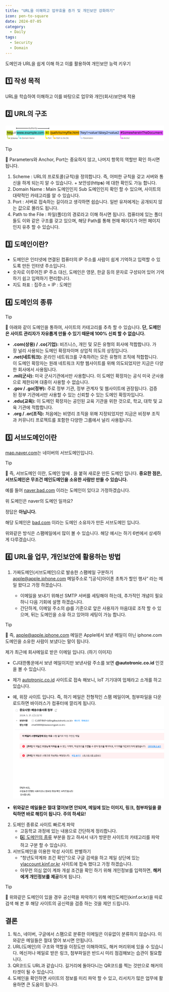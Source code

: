 ```yaml
---
title: "URL을 이해하고 업무효율 증가 및 개인보안 강화하기"
icon: pen-to-square
date: 2024-07-05
category:
  - Daily
tags:
  - Security
  - Domain
---
```


도메인과 URL을 쉽게 이해 하고 이를 활용하여 개인보안 능력 키우기
<!-- more -->

## 1️⃣ 작성 목적

URL을 학습하여 이해하고 이를 바탕으로 업무와 개인(회사)보안에 적용

## 2️⃣ URL의 구조

![Untitled](image/Untitled.png)

>[!tip]
>📌 Parameters와 Anchor, Port는 중요하지 않고, 나머지 항목의 역할만 확인 하시면 됩니다.

1. Scheme : URL의 프로토콜(규칙)을 정의합니다. 즉, 어떠한 규칙을 갖고 서버와 통신을 하게 되는지 알 수 있습니다. + 보안성(http**s**) 에 대한 확인도 가능 합니다. 
2. Domain Name : Main 도메인인지 Sub 도메인인지 확인 할 수 있으며, 사이트의 대략적인 카테고리를 알 수 있습니다. 
3. Port : 서버로 접속하는 길이라고 생각하면 쉽습니다. 일반 유저에게는 공개되지 않는 값으로 몰라도 됩니다. 
4. Path to the File : 파일(폴더)의 경로라고 이해 하시면 됩니다. 컴퓨터에 있는 폴더들도 이와 같은 구조를 갖고 있으며, 해당 Path를 통해 현재 페이지가 어떤 페이지인지 유추 할 수 있습니다. 

## 3️⃣ 도메인이란?

- 도메인은 인터넷에 연결된 컴퓨터의 IP 주소를 사람이 쉽게 기억하고 입력할 수 있도록 만든 인터넷 주소입니다.
- 숫자로 이루어진 IP 주소 대신, 도메인은 영문, 한글 등의 문자로 구성되어 있어 기억하기 쉽고 입력하기 편리합니다.
- 지도 좌표 : 집주소 = IP : 도메인

## 4️⃣ 도메인의 종류

>[!tip]
>📌 아래와 같이 도메인을 통하여, 사이트의 카테고리를 추측 할 수 있습니다. 
>**단, 도메인은 사이트 관리자가 자유롭게 만들 수 있기 때문에 100% 신뢰 할 수 없습니다.**

- **.com(상용) / .co(기업):** 비즈니스, 개인 및 모든 유형의 회사에 적합합니다. 가장 널리 사용되는 도메인 확장자이며 상업적 의도의 상징입니다.
- **.net(네트워크):** 온라인 네트워크를 구축하려는 모든 유형의 조직에 적합합니다. 이 도메인 확장자는 원래 네트워크 지향 웹사이트를 위해 의도되었지만 지금은 다양한 회사에서 사용됩니다.
- **.mil(군사):** 미국 군사기관에서만 사용합니다. 이 도메인 확장자는 공식 미국 군사용으로 제한되며 대중이 사용할 수 없습니다.
- **.gov / .go(정부):** 주로 정부 기관, 정부 관계자 및 웹사이트에 권장됩니다. 검증된 정부 기관에서만 사용할 수 있는 신뢰할 수 있는 도메인 확장자입니다.
- **.edu(교육):** 이 도메인 확장자는 공인된 교육 기관을 위한 것으로, 학교, 대학 및 교육 기관에 적합합니다.
- **.org / .or(조직):** 처음에는 비영리 조직을 위해 지정되었지만 지금은 비정부 조직과 커뮤니티 프로젝트를 포함한 다양한 그룹에서 널리 사용됩니다.

## 5️⃣ 서브도메인이란

[map.naver.com](https://map.naver.com/)는 네이버의 서브도메인입니다.

>[!tip]
>📌 즉, 서브도메인 이란, 도메인 앞에 . 을 붙혀 새로운 만든 도메인 입니다. 
>**중요한 점은, 서브도메인은 무조건 메인도메인을 소유한 사람만 만들 수 있습니다.**

예를 들어 [naver.bad.com](http://naver.daet.com) 이라는 도메인이 있다고 가정하겠습니다. 

위 도메인은 naver의 도메인 일까요?

정답은 **아닙니다.**

해당 도메인은 [bad.com](http://bad.com) 이라는 도메인 소유자가 만든 서브도메인 입니다. 

위와같은 방식은 스팸메일에서 많이 볼 수 있습니다. 해당 예시는 하기 6번에서 상세하게 다루겠습니다. 

## 6️⃣ URL을 업무, 개인보안에 활용하는 방법

1. 가짜도메인(서브도메인)으로 발송한 스팸메일 구분하기
    [apple@apple.iphone.com](mailto:apple@apple.iphone.com) 메일주소로 “[공식]아이폰 초특가 할인 행사” 라는 메일 왔다고 가정 하겠습니다. 

    - 이메일을 보내기 위해선 SMTP 서버를 세팅해야 하는데, 추가적인 개념이 필요하니 다음 기회에 설명 하겠습니다.
    - 간단하게, 이메일 주소의 @를 기준으로 앞은 사용자가 마음대로 조작 할 수 있으며, 뒤는 도메인을 소유 하고 있어야 세팅이 가능 합니다.

>[!tip]
>📌 즉, [apple@apple.iphone.com](mailto:apple@apple.iphone.com) 메일은 Apple에서 보낸 메일이 아닌 iphone.com 도메인을 소유한 사람이 보냈다는 말이 됩니다.

제가 최근에 회사메일로 받은 이메일 입니다. (하기 이미지)

- CJ대한통운에서 보낸 메일이지만 보낸사람 주소를 보면 **@autotronic.co.id** 인것을 볼 수 있습니다.
- 제가 [autotronic.co.id](http://autotronic.co.id/) 사이트로 접속 해보니, IoT 기기대여 업체라고 소개를 하고 있습니다.
- 예, 위장 사이트 입니다. 즉, 하기 메일은 전형적인 스팸 메일이며, 첨부파일을 다운로드하면 바이러스가 컴퓨터에 깔리게 됩니다.
![Untitled](image/Untitled%201.png)     

- **위와같은 메일들은 절대 열어보면 안되며, 메일에 있는 이미지, 링크, 첨부파일을 클릭하면 바로 해킹이 됩니다. 주의 하세요!**

2. 도메인 종류로 사이트 빠르게 파악
    - 고등학교 과정에 있는 내용으로 간단하게 정리합니다.
    - [4️⃣ 도메인의 종류](#4️⃣-도메인의-종류) 부분을 참고 하셔서 내가 방문한 사이트의 카테고리를 파악 하고 구분 할 수 있습니다.
3. 서브도메인을 이용한 악성 사이트 판별하기
    - “청년도약계좌 조건 확인”으로 구글 검색을 하고 제일 상단에 있는 [ylaccount.kinf.or.kr](https://ylaccount.kinf.or.kr/main) 사이트에 접속 했다고 가정 하겠습니다.
    - 아무런 의심 없이 계좌 개설 조건을 확인 하기 위해 개인정보를 입력하면, **해커에게 개인정보를 제공**하게 됩니다.

>[!tip]
>📌 위와같은 도메인이 있을 경우 공신력을 파악하기 위해 메인도메인(kinf.or.kr)을 따로 검색 해 본 후 해당 사이트의 공신력을 검증 하는 것을 제안 드립니다.


## 결론

1. 웍스, 네이버, 구글에서 스팸으로 분류한 이메일은 이유없이 분류하지 않습니다. 이와같은 메일들은 절대 열어 보시면 안됩니다. 
2. URL(도메인)의 구조와 역할을 이정도만 이해하여도, 해커 머리위에 있을 수 있습니다. 메신저나 메일로 받은 링크, 첨부파일은 반드시 미리 점검해보는 습관이 필요합니다. 
3. QR코드도 URL과 같습니다. 길거리에 돌아다니는 QR코드를 찍는 것만으로 해커의 타겟이 될 수 있습니다. 
4. 도메인을 확인하면 사이트의 정보를 미리 파악 할 수 있고, 리서치가 많은 업무에 활용하면 큰 도움이 됩니다.